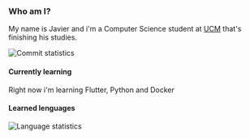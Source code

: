 
### Who am I?
My name is Javier and i'm a Computer Science student at [UCM](https://informatica.ucm.es/) that's finishing his studies.

<p>
  <img src="https://github-readme-stats.vercel.app/api?username=Jorbis21&hide=&include_all_commits=true&count_private=true&hide_title=true&hide_border=true&theme=tokyonight&show_icons=true" alt="Commit statistics">
</p>

#### Currently learning
Right now i'm learning Flutter, Python and Docker

#### Learned lenguages


<p>
  <img src="https://github-readme-stats.vercel.app/api/top-langs/?username=Jorbis21&hide_border=true&theme=tokyonight&layout=donut" alt="Language statistics" />
</p>
